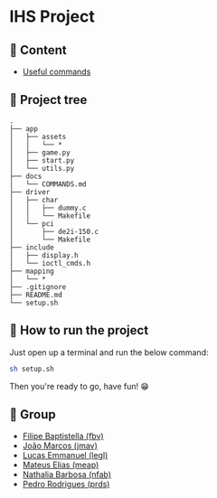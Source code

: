 # IHS Project

## 📂 Content

- [Useful commands](docs/COMMANDS.md)

## 🌳 Project tree

    .
    ├── app
    │   ├── assets
    │   │   └── *
    │   ├── game.py
    │   ├── start.py
    │   └── utils.py
    ├── docs
    │   └── COMMANDS.md
    ├── driver
    │   ├── char
    │   │   ├── dummy.c
    │   │   └── Makefile
    │   └── pci
    │       ├── de2i-150.c
    │       └── Makefile
    ├── include
    │   ├── display.h
    │   └── ioctl_cmds.h
    ├── mapping
    │   └── *
    ├── .gitignore 
    ├── README.md
    └── setup.sh

## 🚀 How to run the project

Just open up a terminal and run the below command:

```bash
sh setup.sh
```

Then you're ready to go, have fun! 😁

## 👥 Group

- [Filipe Baptistella (fbv)](https://github.com/filipe-baptistella)
- [João Marcos (jmav)](https://github.com/jmarcossss)
- [Lucas Emmanuel (legl)](https://github.com/OhLK)
- [Mateus Elias (meap)](https://github.com/mateuseap)
- [Nathalia Barbosa (nfab)](https://github.com/nathaliafab)
- [Pedro Rodrigues (prds)](https://github.com/Pedr0Domingues)
